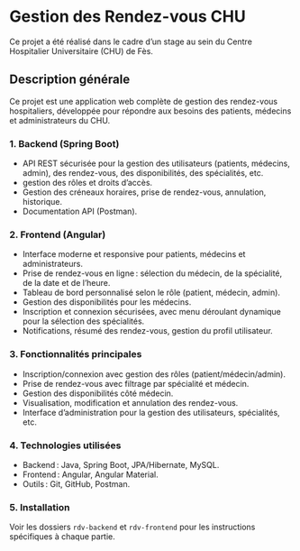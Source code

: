 # Gestion des Rendez-vous CHU

Ce projet a été réalisé dans le cadre d’un stage au sein du Centre Hospitalier Universitaire (CHU) de Fès.

## Description générale

Ce projet est une application web complète de gestion des rendez-vous hospitaliers, développée pour répondre aux besoins des patients, médecins et administrateurs du CHU.

### 1. Backend (Spring Boot)
- API REST sécurisée pour la gestion des utilisateurs (patients, médecins, admin), des rendez-vous, des disponibilités, des spécialités, etc.
-  gestion des rôles et droits d’accès.
- Gestion des créneaux horaires, prise de rendez-vous, annulation, historique.
- Documentation API (Postman).

### 2. Frontend (Angular)
- Interface moderne et responsive pour patients, médecins et administrateurs.
- Prise de rendez-vous en ligne : sélection du médecin, de la spécialité, de la date et de l’heure.
- Tableau de bord personnalisé selon le rôle (patient, médecin, admin).
- Gestion des disponibilités pour les médecins.
- Inscription et connexion sécurisées, avec menu déroulant dynamique pour la sélection des spécialités.
- Notifications, résumé des rendez-vous, gestion du profil utilisateur.

### 3. Fonctionnalités principales
- Inscription/connexion avec gestion des rôles (patient/médecin/admin).
- Prise de rendez-vous avec filtrage par spécialité et médecin.
- Gestion des disponibilités côté médecin.
- Visualisation, modification et annulation des rendez-vous.
- Interface d’administration pour la gestion des utilisateurs, spécialités, etc.

### 4. Technologies utilisées
- Backend : Java, Spring Boot,  JPA/Hibernate, MySQL.
- Frontend : Angular, Angular Material.
- Outils : Git, GitHub, Postman.

### 5. Installation
Voir les dossiers `rdv-backend` et `rdv-frontend` pour les instructions spécifiques à chaque partie.
